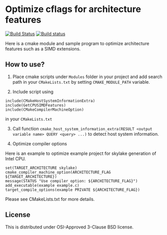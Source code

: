 # Optimize cflags for architecture features

[![Build Status](https://travis-ci.org/miurahr/cmake-optimize-architecture-flag.svg?branch=master)](https://travis-ci.org/miurahr/cmake-optimize-architecture-flag)
[![Build status](https://ci.appveyor.com/api/projects/status/3xbllgket0ws79dw?svg=true)](https://ci.appveyor.com/project/miurahr/cmake-optimize-architecture-flag)

Here is a cmake module and sample program to optimize architecture features
such as a SIMD extensions.

## How to use?

1. Place cmake scripts under `Modules` folder in your project and add search path
in your `CMakeLists.txt` by setting `CMAKE_MODULE_PATH` variable.

2. Include script using 

```
include(CMakeHostSystemInformationExtra)
include(GetCPUSIMDFeatures)
include(CMakeCompilerMachineOption)
```
in your `CMakeLists.txt`

3. Call function `cmake_host_system_information_extra(RESULT <output variable name> QUERY <query> ...)`
to detect host system information.

4. Optimize compiler options

  Here is an example to optimize example project for skylake generation of Intel CPU.
```
set(TARGET_ARCHITECTURE skylake)
cmake_compiler_machine_option(ARCHITECTURE_FLAG ${TARGET_ARCHITECTURE})
message(STATUS "Use compiler option: ${ARCHITECTURE_FLAG}")
add_executable(example example.c)
target_compile_options(example PRIVATE ${ARCHITECTURE_FLAG})
```
Please see CMakeLists.txt for more details.

## License

This is distributed under OSI-Approved 3-Clause BSD license.
